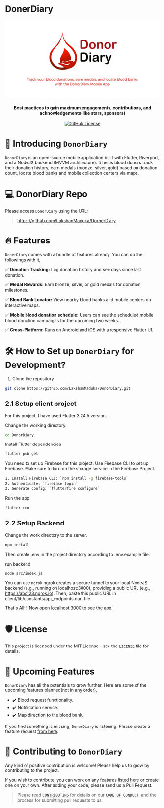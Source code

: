 # DonerDiary
<p align="center">
<img src="https://github.com/LakshanMaduka/DonorDiary/blob/f428b6d2d167f09291bf01f896bea593d37adcae/Track%20your%20blood%20donations%2C%20earn%20medals%2C%20and%20locate%20blood%20banks%20with%20the%20Blood%20Donor%20History%20App.png" alt="name"/>
<p/>

<h4 align="center">Best practices to gain maximum engagements, contributions, and acknowledgements(like stars, sponsors)</h4>

<p align="center">
<a href="[https://github.com/LakshanMaduka/DornerDiary/LICENSE" target="blank">
<img alt="GitHub License" src="https://img.shields.io/github/license/LakshanMaduka/DonorDiary">

</a>

# 👋 Introducing `DonorDiary`
`DonorDiary`  is an open-source mobile application built with Flutter, Riverpod, and a NodeJS backend (MVVM architecture). It helps blood donors track their donation history, earn medals (bronze, silver, gold) based on donation count, locate blood banks and mobile collection centers via maps.


# 💻 DonorDiary Repo
Please access `DonorDiary` using the URL:

> https://github.com/LakshanMaduka/DornerDiary

# 🔥 Features
`DonerDiary` comes with a bundle of features already. You can do the followings with it,

✅ **Donation Tracking:** Log donation history and see days since last donation.

✅ **Medal Rewards:** Earn bronze, silver, or gold medals for donation milestones.

✅ **Blood Bank Locator:** View nearby blood banks and mobile centers on interactive maps.

✅ **Mobile blood donation schedule:** Users can see the scheduled mobile blood donation campaigns for the upcoming two weeks.

✅ **Cross-Platform:** Runs on Android and iOS with a responsive Flutter UI.

# 🛠️ How to Set up `DonerDiary` for Development?
1. Clone the repository

```bash
git clone https://github.com/LakshanMaduka/DonorDiary.git
```
## 2.1 Setup client project

For this project, I have used Flutter 3.24.5 version.

 Change the working directory.

```bash
cd DonorDiary
```

 Install Flutter dependencies

```bash
flutter pub get
```
You need to set up Firebase for this project. Use Firebase CLI to set up Firebase. Make sure to turn on the storage service in the Firebase Project.

```bash
1. Install Firebase CLI: `npm install -g firebase-tools`
2. Authenticate: `firebase login`
3. Generate config: `flutterfire configure`
```

Run the app

```bash
flutter run
```

## 2.2 Setup Backend

Change the work directory to the server.

```bash
npm install
```
Then create .env in the project directory according to .env.example file.

run backend

```bash
node src/index.js 
```

You can use `ngrok` 
ngrok creates a secure tunnel to your local NodeJS backend (e.g., running on localhost:3000), providing a public URL (e.g., https://abc123.ngrok.io). Then, paste this public URL in client/lib/constants/api_endpoints.dart file.

That's All!!! Now open [localhost:3000](http://localhost:3000/) to see the app.

# 🛡️ License
This project is licensed under the MIT License - see the [`LICENSE`](LICENSE) file for details.

# 🦄 Upcoming Features
`DonorDiary` has all the potentials to grow further. Here are some of the upcoming features planned(not in any order),

- ✔️ Blood request functionality.
- ✔️ Notification service.
- ✔️ Map direction to the blood bank.
  


If you find something is missing, `DonerDiary` is listening. Please create a feature request [from here](https://github.com/LakshanMaduka/DonorDiary/issues).


# 🤝 Contributing to `DonorDiary`
Any kind of positive contribution is welcome! Please help us to grow by contributing to the project.

If you wish to contribute, you can work on any features [listed here](https://github.com/LakshanMaduka/DonorDiary#-upcoming-features) or create one on your own. After adding your code, please send us a Pull Request.

> Please read [`CONTRIBUTING`](CONTRIBUTING.md) for details on our [`CODE OF CONDUCT`](CODE_OF_CONDUCT.md), and the process for submitting pull requests to us.

